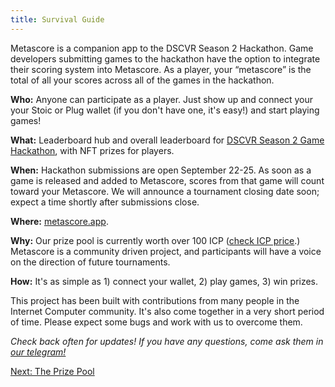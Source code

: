 ```yaml
---
title: Survival Guide
---
```


Metascore is a companion app to the DSCVR Season 2 Hackathon. Game developers submitting games to the hackathon have the option to integrate their scoring system into Metascore. As a player, your “metascore” is the total of all your scores across all of the games in the hackathon.

**Who:** Anyone can participate as a player. Just show up and connect your your Stoic or Plug wallet (if you don't have one, it's easy!) and start playing games!    
    
**What:** Leaderboard hub and overall leaderboard for [DSCVR Season 2 Game Hackathon](https://h5aet-waaaa-aaaab-qaamq-cai.raw.ic0.app/post/139111/dscvr-hackathon-season-2-the-integrated-game), with NFT prizes for players.    
    
**When:** Hackathon submissions are open September 22-25. As soon as a game is released and added to Metascore, scores from that game will count toward your Metascore. We will announce a tournament closing date soon; expect a time shortly after submissions close.    
    
**Where:** [metascore.app](https://metascore.app).    
    
**Why:** Our prize pool is currently worth over 100 ICP ([check ICP price](https://ic.rocks/).) Metascore is a community driven project, and participants will have a voice on the direction of future tournaments.    
    
**How:** It's as simple as 1) connect your wallet, 2) play games, 3) win prizes.

This project has been built with contributions from many people in the Internet Computer community. It's also come together in a very short period of time. Please expect some bugs and work with us to overcome them.

*Check back often for updates! If you have any questions, come ask them in [our telegram!](https://t.co/i906ywqr5u)*

[Next: The Prize Pool](/guide/prize-pool)